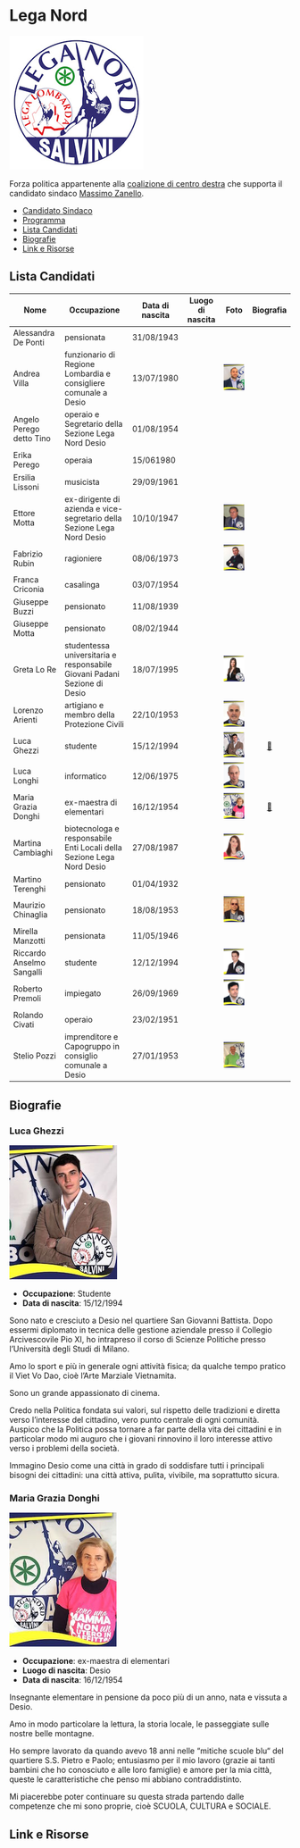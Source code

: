 # Lega Nord

![Logo Lega Nord](lega-nord/logo.jpg)

Forza politica appartenente alla [coalizione di centro destra](coalizione-di-centro-destra.md) che supporta il candidato sindaco [Massimo Zanello](coalizione-di-centro-destra.md#massimo-zanello-candidato-sindaco).

- [Candidato Sindaco](coalizione-di-centro-destra.md#massimo-zanello-candidato-sindaco)
- [Programma](coalizione-di-centro-destra.md#programma)
- [Lista Candidati](#lista-candidati)
- [Biografie](#biografie)
- [Link e Risorse](#link-e-risorse)

## Lista Candidati

| Nome | Occupazione | Data di nascita | Luogo di nascita | Foto | Biografia |
|------|-------------|-----------------|------------------|:----:|:---------:|
| Alessandra De Ponti | pensionata | 31/08/1943 | | | |
| Andrea Villa | funzionario di Regione Lombardia e consigliere comunale a Desio | 13/07/1980 | | ![foto](lega-nord/andrea-villa.jpg) | |
| Angelo Perego detto Tino | operaio e Segretario della Sezione Lega Nord Desio | 01/08/1954 | | | |
| Erika Perego | operaia | 15/061980 | | | |
| Ersilia Lissoni | musicista | 29/09/1961 | | | |
| Ettore Motta | ex-dirigente di azienda e vice-segretario della Sezione Lega Nord Desio | 10/10/1947 | | ![foto](lega-nord/ettore-motta.jpg) | |
| Fabrizio Rubin | ragioniere | 08/06/1973 | | ![foto](lega-nord/fabrizio-rubin.jpg) | |
| Franca Criconia | casalinga | 03/07/1954 | | | |
| Giuseppe Buzzi | pensionato | 11/08/1939 | | | |
| Giuseppe Motta | pensionato | 08/02/1944 | | | |
| Greta Lo Re | studentessa universitaria e responsabile Giovani Padani Sezione di Desio | 18/07/1995 | | ![foto](lega-nord/greta-lo-re.jpg) | |
| Lorenzo Arienti | artigiano e membro della Protezione Civili | 22/10/1953 | | ![foto](lega-nord/lorenzo-arienti.jpg) | |
| Luca Ghezzi | studente | 15/12/1994 | | ![foto](lega-nord/luca-ghezzi.jpg) | [:link:](#luca-ghezzi) |
| Luca Longhi | informatico | 12/06/1975 | | ![foto](lega-nord/luca-longhi.jpg) | |
| Maria Grazia Donghi | ex-maestra di elementari | 16/12/1954 | | ![Foto Maria Grazia Donghi](lega-nord/maria-grazia-donghi.jpg) | [:link:](#maria-grazia-donghi) |
| Martina Cambiaghi | biotecnologa e responsabile Enti Locali della Sezione Lega Nord Desio | 27/08/1987 | | ![foto](lega-nord/martina-cambiaghi.jpg) | |
| Martino Terenghi | pensionato | 01/04/1932 | | | |
| Maurizio Chinaglia | pensionato | 18/08/1953 | | ![foto](lega-nord/maurizio-chinaglia.jpg) | |
| Mirella Manzotti | pensionata | 11/05/1946 | | | |
| Riccardo Anselmo Sangalli | studente | 12/12/1994 | | ![foto](lega-nord/riccardo-anselmo-sangalli.jpg) | |
| Roberto Premoli | impiegato | 26/09/1969 | | ![foto](lega-nord/roberto-premoli.jpg) | |
| Rolando Civati | operaio | 23/02/1951 | | | |
| Stelio Pozzi | imprenditore e Capogruppo in consiglio comunale a Desio | 27/01/1953 | | ![foto](lega-nord/stelio-pozzi.jpg) | |

## Biografie

### Luca Ghezzi

![Foto Luca Ghezzi](lega-nord/luca-ghezzi.jpg)

- **Occupazione**: Studente
- **Data di nascita**: 15/12/1994

Sono nato e cresciuto a Desio nel quartiere San Giovanni Battista. Dopo essermi diplomato in tecnica delle gestione aziendale presso il Collegio Arcivescovile Pio XI, ho intrapreso il corso di Scienze Politiche presso l’Università degli Studi di Milano.

Amo lo sport e più in generale ogni attività fisica; da qualche tempo pratico il Viet Vo Dao, cioè l’Arte Marziale Vietnamita.

Sono un grande appassionato di cinema.

Credo nella Politica fondata sui valori, sul rispetto delle tradizioni e diretta verso l’interesse del cittadino, vero punto centrale di ogni comunità. Auspico che la Politica possa tornare a far parte della vita dei cittadini e in particolar modo mi auguro che i giovani rinnovino il loro interesse attivo verso i problemi della società.

Immagino Desio come una città in grado di soddisfare tutti i principali bisogni dei cittadini: una città attiva, pulita, vivibile, ma soprattutto sicura.

### Maria Grazia Donghi

![Foto Maria Grazia Donghi](lega-nord/maria-grazia-donghi.jpg)

- **Occupazione**: ex-maestra di elementari
- **Luogo di nascita**: Desio
- **Data di nascita**: 16/12/1954

Insegnante elementare in pensione da poco più di un anno, nata e vissuta a Desio.

Amo in modo particolare la lettura, la storia locale, le passeggiate sulle nostre belle montagne.

Ho sempre lavorato da quando avevo 18 anni nelle “mitiche scuole blu“ del quartiere S.S. Pietro e Paolo; entusiasmo per il mio lavoro (grazie ai tanti bambini che ho conosciuto e alle loro famiglie) e amore per la mia città, queste le caratteristiche che penso mi abbiano contraddistinto.

Mi piacerebbe poter continuare su questa strada partendo dalle competenze che mi sono proprie, cioè SCUOLA, CULTURA e SOCIALE.

## Link e Risorse
